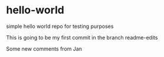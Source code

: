 # hello-world
simple hello world repo for testing purposes

This is going to be my first commit in the branch readme-edits

Some new comments from Jan
